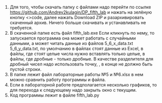 1. Для того, чтобы скачать папку с файлами надо перейти по ссылке https://github.com/Andrey2kulagin/DP_fifth_lab и нажать на зелёную кнопку <>code, 
   далее нажать Download ZIP и разархивировать скаченный архив. Ничего больше скачивать и устанавливать не требуется.
2. В скаченной папке есть файл fifth_lab.exe Если кликнуть по нему, то запускается программа она может работать с случайными данными, а может 
   читать данные из файлов 5_6_x_data.txt 5_6_y_data.txt, по умолчанию в файлах стоят данные из Excel, в файлы, где стоят целые числа нужно 
   вставлять только целые, в файлы, где дробные - только дробные. В качестве разделителя для дробный чисел надо использовать точку, , в конце не должно        быть    пустой строки.  
3. В папке лежит файл лабораторные работы №5 и №6.xlsx в нем можно сравнить работу программы и файла.
4. Если в лабораторной работе предполагается несколько графиков, то для перехода к следующему надо закрыть окно с текущим.
5. Код программы лежит в файле fifth_lab.py
